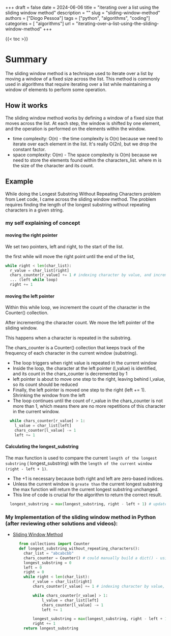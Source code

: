 +++
draft = false
date = 2024-06-06
title = "iterating over a list using the sliding window method"
description = ""
slug = "sliding-window-method"
authors = ["Diogo Pessoa"]
tags = ["python", "algorithms", "coding"]
categories = [ "algorithms"]
url = "iterating-over-a-list-using-the-sliding-window-method"
+++

{{< toc >}}

# Summary

The sliding window method is a technique used to iterate over a list by moving a window
of a fixed size across the list. This method is commonly used in algorithms that require
iterating over a list while maintaining a window of elements to perform some operation.

## How it works

The sliding window method works by defining a window of a fixed size that moves across
the list.
At each step, the window is shifted by one element, and the operation is performed on
the elements within the window.

- time complexity: O(n) - the time complexity is O(n) because we need to iterate over
  each element in the list. It's really O(2n), but we drop the constant factor.
- space complexity: O(m) - The space complexity is O(m) because we need to store the
  elements found within the characters_list. where m is the size of the character and
  its count.

## Example

While doing the Longest Substring Without Repeating Characters problem from Leet code, I
came across the sliding window method. The problem requires finding the length of the
longest substring without repeating characters in a given string.

### my self explaining of concept

#### moving the right pointer

We set two pointers, left and right, to the start of the list.

the first while will move the right point until the end of the list,

```python
while right < len(char_list):
  r_value = char_list[right]
  chars_counter[r_value] += 1 # indexing character by value, and incrementing
  ... (left while loop)
  right += 1
```

#### moving the left pointer

Within this while loop, we increment the count of the character in the Counter()
collection.

After incrementing the character count. We move the left pointer of the
sliding window.

This happens when a character is repeated in the substring.

The chars_counter is a Counter() collection that
keeps track of the frequency of each character in the current window (substring).

* The loop triggers when right value is repeated in the current window
* Inside the loop, the character at the left pointer (l_value) is
  identified, and its count in the chars_counter is decremented by 1
* left pointer is about to move one step to the right, leaving behind l_value, so its
  count should be reduced
* Finally, the left pointer is moved one step to the right (left += 1). Shrinking the
  window from the left
* The loop continues until the count of r_value in the
  chars_counter is not more than 1, which means there are no more repetitions of this
  character in the current window.

```python
  while chars_counter[r_value] > 1:
    l_value = char_list[left]
    chars_counter[l_value] -= 1
    left += 1
```

#### Calculating the longest_substring

The max function is used to compare the current `length of the longest substring` (
longest_substring) with the `length of the current window (right - left + 1)`.

* The +1 is necessary because both right and left are zero-based
  indices.
* Unless the current window is `greate than` the current longest substring the max
  function will return the current longest substring unchanged.
* This line of code is crucial for the algorithm to return the correct result.

```python
  longest_substring = max(longest_substring, right - left + 1) # update
```

### My Implementation of the sliding window method in Python (after reviewing other solutions and videos):

* [Sliding Window Method](https://github.com/diogo-pessoa/coding-exercises-for-interviews/blob/main/leetCode/longestsubstrings/LongestSubStrings.py)

```python
      from collections import Counter
      def longest_substring_without_repeating_characters():
        char_list = "abcabcbb"
        chars_counter = Counter() # could manually build a dict() - using counter instead.
        longest_substring = 0
        left = 0
        right = 0
        while right < len(char_list):
            r_value = char_list[right]
            chars_counter[r_value] += 1 # indexing character by value, and incrementing

            while chars_counter[r_value] > 1:
                l_value = char_list[left]
                chars_counter[l_value] -= 1
                left += 1

            longest_substring = max(longest_substring, right - left + 1) # update
            right += 1
        return longest_substring

```
